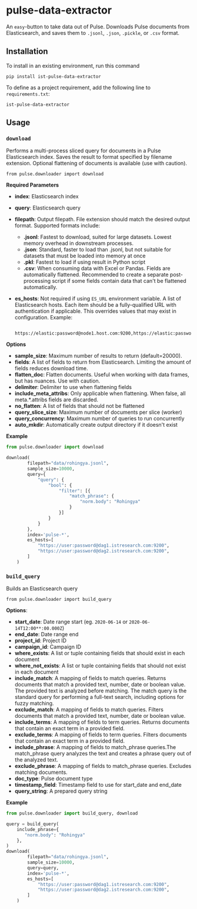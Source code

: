 # pulse-data-extractor

An ``easy``-button to take data out of Pulse. Downloads Pulse documents from
Elasticsearch, and saves them to `.jsonl`, `.json`, `.pickle`, or `.csv` format.

## Installation
To install in an existing environment, run this command
```
pip install ist-pulse-data-extractor
```

To define as a project requirement, add the following line to `requirements.txt`:
```
ist-pulse-data-extractor
```


## Usage

### `download`
Performs a multi-process sliced query for documents in a Pulse Elasticsearch index.
Saves the result to format specified by filename extension. Optional flattening of
documents is available (use with caution).
```
from pulse.downloader import download
```

**Required Parameters**
- **index**: Elasticsearch index
- **query**: Elasticsearch query
- **filepath**: Output filepath. File extension should match the desired output
    format. Supported formats include:
    - **.jsonl**: Fastest to download, suited for large datasets. Lowest
                 memory overhead in downstream processes.
    - **.json**: Standard, faster to load than .jsonl, but not suitable
                for datasets that must be loaded into memory at once
    - **.pkl**: Fastest to load if using result in Python script
    - **.csv**: When consuming data with Excel or Pandas. Fields are
                automatically flattened. Recommended to create a
                separate post-processing script if some fields contain
                data that can't be flattened automatically.
- **es_hosts**: Not required if using `ES_URL` environment variable. 
    A list of Elasticsearch hosts. Each item should be a fully-qualified URL 
    with authentication if applicable. This overrides values that may exist in 
    configuration. Example:  
 
        https://elastic:password@node1.host.com:9200,https://elastic:password@node2.host.com:9200
           
**Options**  

- **sample_size**: Maximum number of results to return (default=20000).
- **fields**: A list of fields to return from Elasticsearch. Limiting the
    amount of fields reduces download time.
- **flatten_doc**: Flatten documents. Useful when working with data frames,
    but has nuances. Use with caution.
- **delimiter**: Delimiter to use when flattening fields
- **include_meta_attribs**: Only applicable when flattening. When false,
    all meta.*.attribs fields are discarded.
- **no_flatten**: A list of fields that should not be flattened
- **query_slice_size**: Maximum number of documents per slice (worker)
- **query_concurrency**: Maximum number of queries to run concurrently
- **auto_mkdir**: Automatically create output directory if it doesn't exist

**Example**  

```python
from pulse.downloader import download

download(
        filepath="data/rohingya.jsonl",
        sample_size=10000,
        query={
            "query": {
                "bool": {
                    "filter": [{
                        "match_phrase": {
                            "norm.body": "Rohingya"
                        }
                    }]
                }
            }
        },
        index='pulse-*',
        es_hosts=[
            "https://user:password@dag1.istresearch.com:9200",
            "https://user:password@dag2.istresearch.com:9200",
        ]
    )
```

### `build_query`
Builds an Elasticsearch query
```
from pulse.downloader import build_query
```
**Options**:

- **start_date**: Date range start (eg. `2020-06-14` or `2020-06-14T12:00**:00.000Z`)
- **end_date**: Date range end
- **project_id**: Project ID
- **campaign_id**: Campaign ID
- **where_exists**: A list or tuple containing fields that should exist in 
    each document
- **where_not_exists**: A list or tuple containing fields that should not 
    exist in each document
- **include_match**: A mapping of fields to match queries. Returns documents 
    that match a provided text, number, date or boolean value. The provided text 
    is analyzed before matching. The match query is the standard query for 
    performing a full-text search, including options for fuzzy matching.
- **exclude_match**: A mapping of fields to match queries. Filters documents 
    that match a provided text, number, date or boolean value.
- **include_terms**: A mapping of fields to term queries. Returns documents 
    that contain an exact term in a provided field.
- **exclude_terms**: A mapping of fields to term queries. Filters documents 
    that contain an exact term in a provided field.
- **include_phrase**: A mapping of fields to match_phrase queries.The 
    match_phrase query analyzes the text and creates a phrase query out of 
    the analyzed text.
- **exclude_phrase**: A mapping of fields to match_phrase queries. Excludes 
    matching documents.
- **doc_type**: Pulse document type
- **timestamp_field**: Timestamp field to use for start_date and end_date
- **query_string**: A prepared query string

**Example**
```python
from pulse.downloader import build_query, download

query = build_query(
    include_phrase={
       "norm.body": "Rohingya"
    },
)
download(
        filepath="data/rohingya.jsonl",
        sample_size=10000,
        query=query,
        index='pulse-*',
        es_hosts=[
            "https://user:password@dag1.istresearch.com:9200",
            "https://user:password@dag2.istresearch.com:9200",
        ]
    )
```








